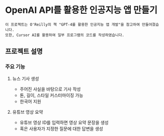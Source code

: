 # OpenAI API를 활용한 인공지능 앱 만들기  
```
이 프로젝트는 O'Reilly의 책 "GPT-4를 활용한 인공지능 앱 개발"을 참고하여 만들어졌습니다.
또한, Cursor AI를 활용하여 일부 프로그램의 코드를 작성하였습니다.
```

## 프로젝트 설명
### 주요 기능
1. 뉴스 기사 생성
    - 주어진 사실을 바탕으로 기사 작성
    - 톤, 길이, 스타일 커스터마이징 가능
    - 한국어 지원

2. 유튜브 영상 요약
    - 유튜브 영상 ID를 입력하면 영상 요약 문장을 생성
    - 혹은 사용자가 지정한 질문에 대한 답변을 생성

